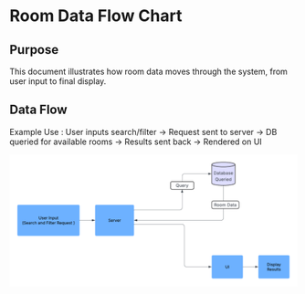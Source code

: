 # Room Data Flow Chart

## Purpose
This document illustrates how room data moves through the system, from user input to final display.
## 
## Data Flow
Example Use : User inputs search/filter → Request sent to server → DB queried for available rooms → Results sent back → Rendered on UI

<img src="./charts/DataFlowchart.png" alt="Data Flow Chart" />

